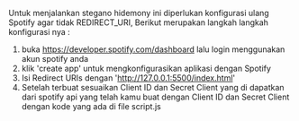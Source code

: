 Untuk menjalankan stegano hidemony ini diperlukan konfigurasi ulang Spotify agar tidak REDIRECT_URI, Berikut merupakan langkah langkah konfigurasi nya : 
1. buka https://developer.spotify.com/dashboard lalu login menggunakan akun spotify anda
2. klik 'create app' untuk mengkonfigurasikan aplikasi dengan Spotify
3. Isi Redirect URIs dengan 'http://127.0.0.1:5500/index.html'
4. Setelah terbuat sesuaikan Client ID dan Secret Client yang di dapatkan dari spotify api yang telah kamu buat dengan Client ID dan Secret Client dengan kode yang ada di file script.js 

